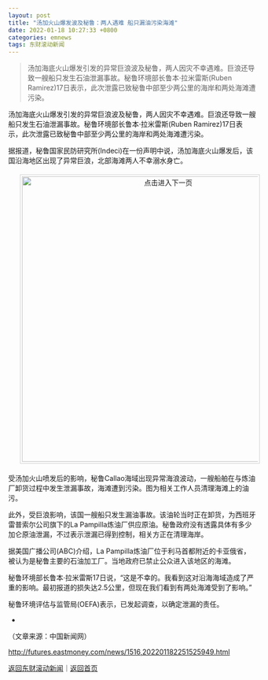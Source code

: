 ```yaml
---
layout: post
title: "汤加火山爆发波及秘鲁：两人遇难 船只漏油污染海滩"
date: 2022-01-18 10:27:33 +0800
categories: emnews
tags: 东财滚动新闻
---
```

> 汤加海底火山爆发引发的异常巨浪波及秘鲁，两人因灾不幸遇难。巨浪还导致一艘船只发生石油泄漏事故。秘鲁环境部长鲁本·拉米雷斯(Ruben Ramirez)17日表示，此次泄露已致秘鲁中部至少两公里的海岸和两处海滩遭污染。

<p>汤加海底火山爆发引发的异常巨浪波及秘鲁，两人因灾不幸遇难。巨浪还导致一艘船只发生石油泄漏事故。秘鲁环境部长鲁本·拉米雷斯(Ruben Ramirez)17日表示，此次泄露已致秘鲁中部至少两公里的海岸和两处海滩遭污染。</p><p>据报道，秘鲁国家民防研究所(Indeci)在一份声明中说，汤加海底火山爆发后，该国沿海地区出现了异常巨浪，北部海滩两人不幸溺水身亡。 </p><ul><center><img src="https://dfscdn.dfcfw.com/download/D25684860697698530896_w700h443.jpg" alt="点击进入下一页" width="580" emheight="367" title="当地时间1月17日，受汤加火山喷发后的影响，秘鲁Callao海域出现异常海浪波动，一艘船舶在与炼油厂卸货过程中发生泄漏事故，海滩遭到污染。图为相关工作人员清理海滩上的油污。" style="border:#d1d1d1 1px solid;padding:3px;margin:5px 0;" /></center></ul><p>受汤加火山喷发后的影响，秘鲁Callao海域出现异常海浪波动，一艘船舶在与炼油厂卸货过程中发生泄漏事故，海滩遭到污染。图为相关工作人员清理海滩上的油污。</p><p>此外，受巨浪影响，该国一艘船只发生漏油事故。该油轮当时正在卸货，为西班牙雷普索尔公司旗下的La Pampilla炼油厂供应原油。秘鲁政府没有透露具体有多少加仑原油泄漏，不过表示泄漏已得到控制，相关方正在清理海岸。</p><p>据美国广播公司(ABC)介绍，La Pampilla炼油厂位于利马首都附近的卡亚俄省，被认为是秘鲁主要的石油加工厂。当地政府已禁止公众进入该地区的海滩。</p><p>秘鲁环境部长鲁本·拉米雷斯17日说，“这是不幸的。我看到这对沿海海域造成了严重的影响。最初报道的损失达2.5公里，但现在我们看到有两处海滩受到了影响。”</p><p>秘鲁环境评估与监管局(OEFA)表示，已发起调查，以确定泄漏的责任。</p><ul><li></li></ul><p class="em_media">（文章来源：中国新闻网）</p>

<http://futures.eastmoney.com/news/1516,202201182251525949.html>

[返回东财滚动新闻](//finews.withounder.com/emnews/)｜[返回首页](//finews.withounder.com/)
